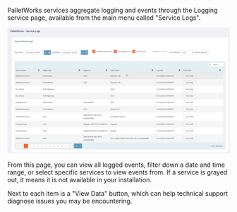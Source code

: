 PalletWorks services aggregate logging and events through the Logging service page, available from the main menu called "Service Logs".

![](images/servicelogs.jpg)

From this page, you can view all logged events, filter down a date and time range, or select specific services to view events from. If a service is grayed out, it means it is not available in your installation.

Next to each item is a "View Data" button, which can help technical support diagnose issues you may be encountering.